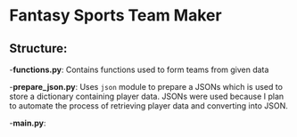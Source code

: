# Fantasy Sports Team Maker

## Structure:

-**functions.py**: Contains functions used to form teams from given data

-**prepare_json.py**: Uses `json` module to prepare a JSONs which is used to store a dictionary containing player data. JSONs were used because I plan to automate the process of retrieving player data and converting into JSON.

-**main.py**: 
